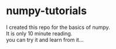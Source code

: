 # numpy-tutorials

I created this repo for the basics of numpy.  <br />
It is only 10 minute reading. <br />
you can try it and learn from it...<br />
